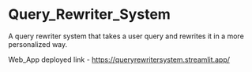 # Query_Rewriter_System
A query rewriter system that takes a user query and rewrites it in a more personalized way.

Web_App deployed link - https://queryrewritersystem.streamlit.app/

